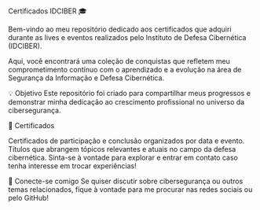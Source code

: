 Certificados IDCIBER 🎓

Bem-vindo ao meu repositório dedicado aos certificados que adquiri durante as lives e eventos realizados pelo Instituto de Defesa Cibernética (IDCIBER).

Aqui, você encontrará uma coleção de conquistas que refletem meu comprometimento contínuo com o aprendizado e a evolução na área de Segurança da Informação e Defesa Cibernética.

💡 Objetivo
Este repositório foi criado para compartilhar meus progressos e demonstrar minha dedicação ao crescimento profissional no universo da cibersegurança.

📜 Certificados

Certificados de participação e conclusão organizados por data e evento.
Títulos que abrangem tópicos relevantes e atuais no campo da defesa cibernética.
Sinta-se à vontade para explorar e entrar em contato caso tenha interesse em trocar experiências!

🚀 Conecte-se comigo
Se quiser discutir sobre cibersegurança ou outros temas relacionados, fique à vontade para me procurar nas redes sociais ou pelo GitHub!



